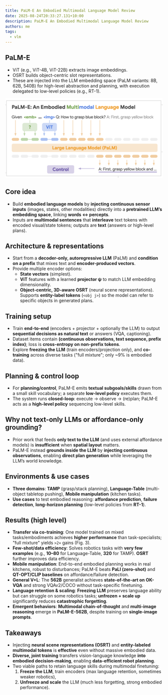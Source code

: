 ```yaml
---
title: PaLM-E An Embodied Multimodal Language Model Review
date: 2025-08-24T20:33:27.131+10:00
description: PaLM-E An Embodied Multimodal Language Model Review
authors: me
tags:
  - vlm
---
```


## PaLM-E

- ViT (e.g., ViT-4B, ViT-22B) extracts image embeddings.
- OSRT builds object-centric slot representations.
- These are injected into the LLM embedding space (PaLM variants: 8B, 62B, 540B) for high-level abstraction and planning, with execution delegated to low-level policies (e.g., RT-1).

![PaLM-E Architecture](./palm-e-architecture.png)

## Core idea

- Build **embodied language models** by **injecting continuous sensor inputs** (images, states, other modalities) directly into a **pretrained LLM’s embedding space**, linking **words ↔ percepts**.
- Inputs are **multimodal sentences** that **interleave** text tokens with encoded visual/state tokens; outputs are **text** (answers or high-level plans).

## Architecture & representations

- Start from a **decoder-only, autoregressive LLM** (PaLM) and **condition on a prefix** that mixes text and **encoder-produced vectors**.
- Provide multiple encoder options:
  - **State vectors** (simplest).
  - **ViT** features with a learned **projector ψ** to match LLM embedding dimensionality.
  - **Object-centric, 3D-aware OSRT** (neural scene representations). Supports **entity-label tokens** (`<obj j>`) so the model can refer to specific objects in generated plans.

## Training setup

- Train **end-to-end** (encoders + projector + optionally the LLM) to output **sequential decisions as natural text** or answers (VQA, captioning).
- Dataset items contain **(continuous observations, text sequence, prefix index)**; loss is **cross-entropy on non-prefix tokens**.
- Explore **freezing the LLM** (train encoders/projection only), and **co-training** across diverse tasks ("full mixture"; only ~9% is embodied data).

## Planning & control loop

- For **planning/control**, PaLM-E emits **textual subgoals/skills** drawn from a small skill vocabulary; a separate **low-level policy** executes them.
- The system runs **closed-loop**: execute → observe → (re)plan; PaLM-E acts as a **high-level policy** sequencing low-level skills.

## Why not text-only LLMs or affordance-only grounding?

- Prior work that feeds **only text to the LLM** (and uses external affordance models) is **insufficient** when **spatial layout** matters.
- PaLM-E instead **grounds inside the LLM** by **injecting continuous observations**, enabling **direct plan generation** while leveraging the LLM’s world knowledge.

## Environments & use cases

- **Three domains**: **TAMP** (grasp/stack planning), **Language-Table** (multi-object tabletop pushing), **Mobile manipulation** (kitchen tasks).
- **Use cases** to test embodied reasoning: **affordance prediction**, **failure detection**, **long-horizon planning** (low-level policies from **RT-1**).

## Results (high level)

- **Transfer via co-training**: One model trained on mixed tasks/embodiments achieves **higher performance** than task-specialists; "full mixture" yields `>2×` gains (Fig. 3).
- **Few-shot/data efficiency**: Solves robotics tasks with **very few examples** (e.g., **10–80** for Language-Table, **320** for TAMP). **OSRT** further improves data efficiency.
- **Mobile manipulation**: End-to-end embodied planning works in real kitchens, robust to disturbances; PaLM-E beats **PaLI (zero-shot)** and **QT-OPT/CLIP baselines** on affordance/failure detection.
- **General V+L**: The **562B** generalist achieves **state-of-the-art on OK-VQA** and strong VQAv2/COCO without task-specific finetuning.
- **Language retention & scaling**: **Freezing LLM** preserves language ability but can struggle on some robotics tasks; **unfrozen + scale up** significantly reduces **catastrophic forgetting**.
- **Emergent behaviors**: **Multimodal chain-of-thought** and **multi-image reasoning** emerge in **PaLM-E-562B**, despite training on **single-image prompts**.

## Takeaways

- Injecting **neural scene representations (OSRT)** and **entity-labeled multimodal tokens** is **effective** even without massive embodied data.
- **Diverse, joint training** transfers vision-language knowledge **into embodied decision-making**, enabling **data-efficient robot planning**.
- Two viable paths to retain language skills during multimodal finetuning:
  1) **Freeze the LLM**, train encoders (max language retention, sometimes weaker robotics),
  2) **Unfreeze and scale** the LLM (much less forgetting, strong embodied performance).
